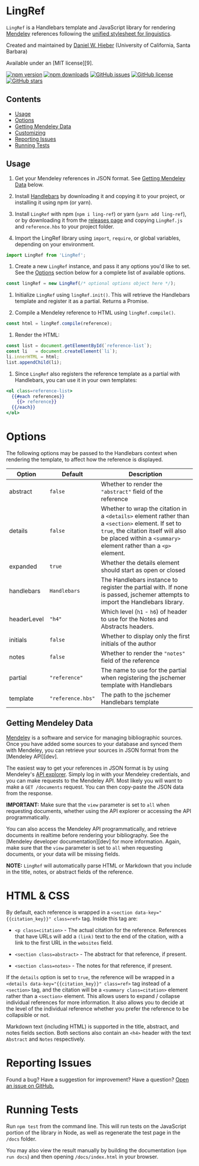 # LingRef

`LingRef` is a Handlebars template and JavaScript library for rendering [Mendeley][Mendeley] references following the [unified stylesheet for linguistics][unified].

Created and maintained by [Daniel W. Hieber][DWH] (University of California, Santa Barbara)

Available under an [MIT license][9].

<!-- BADGES -->

[![npm version](https://img.shields.io/npm/v/ling-ref.svg)][npm]
[![npm downloads](https://img.shields.io/npm/dt/ling-ref.svg)][npm]
[![GitHub issues](https://img.shields.io/github/issues/dwhieb/ling-ref.svg)][issues]
[![GitHub license](https://img.shields.io/github/license/dwhieb/ling-ref.svg)][license]
[![GitHub stars](https://img.shields.io/github/stars/dwhieb/ling-ref.svg?style=social)][GitHub]

## Contents

* [Usage](#usage)
* [Options](#option)
* [Getting Mendeley Data](#getting-mendeley-data)
* [Customizing](#customizing)
* [Reporting Issues](#reporting-issues)
* [Running Tests](#running-tests)

## Usage

1. Get your Mendeley references in JSON format. See [Getting Mendeley Data](#getting=mendeley-data) below.

1. Install [Handlebars][Handlebars] by downloading it and copying it to your project, or installing it using npm (or yarn).

1. Install `LingRef` with npm (`npm i ling-ref`) or yarn (`yarn add ling-ref`), or by downloading it from the [releases page][releases] and copying `LingRef.js` and `reference.hbs` to your project folder.

1. Import the LingRef library using `import`, `require`, or global variables, depending on your environment.

```js
import LingRef from 'LingRef';
```

1. Create a new `LingRef` instance, and pass it any options you'd like to set. See the [Options](#options) section below for a complete list of available options.

```js
const lingRef = new LingRef(/* optional options object here */);
```

1. Initialize `LingRef` using `lingRef.init()`. This will retrieve the Handlebars template and register it as a partial. Returns a Promise.

1. Compile a Mendeley reference to HTML using `lingRef.compile()`.

```js
const html = lingRef.compile(reference);
```

1. Render the HTML:

```js
const list = document.getElementById(`reference-list`);
const li   = document.createElement(`li`);
li.innerHTML = html;
list.appendChild(li);
```

1. Since `LingRef` also registers the reference template as a partial with Handlebars, you can use it in your own templates:

```hbs
<ol class=reference-list>
  {{#each references}}
    {{> reference}}
  {{/each}}
</ol>
```

# Options

The following options may be passed to the Handlebars context when rendering the template, to affect how the reference is displayed.

Option      | Default            | Description
----------- | ------------------ | -----------
abstract    | `false`            | Whether to render the `"abstract"` field of the reference
details     | `false`            | Whether to wrap the citation in a `<details>` element rather than a `<section>` element. If set to `true`, the citation itself will also be placed within a `<summary>` element rather than a `<p>` element.
expanded    | `true`             | Whether the details element should start as open or closed
handlebars  | `Handlebars`       | The Handlebars instance to register the partial with. If none is passed, jschemer attempts to import the Handlebars library.
headerLevel | `"h4"`             | Which level (`h1` - `h6`) of header to use for the Notes and Abstracts headers.
initials    | `false`            | Whether to display only the first initials of the author
notes       | `false`            | Whether to render the `"notes"` field of the reference
partial     | `"reference"`      | The name to use for the partial when registering the jschemer template with Handlebars
template    | `"reference.hbs"`  | The path to the jschemer Handlebars template

## Getting Mendeley Data

[Mendeley][Mendeley] is a software and service for managing bibliographic sources. Once you have added some sources to your database and synced them with Mendeley, you can retrieve your sources in JSON format from the [Mendeley API][dev].

The easiest way to get your references in JSON format is by using Mendeley's [API explorer][explorer]. Simply log in with your Mendeley credentials, and you can make requests to the Mendeley API. Most likely you will want to make a `GET /documents` request. You can then copy-paste the JSON data from the response.

**IMPORTANT:** Make sure that the `view` parameter is set to `all` when requesting documents, whether using the API explorer or accessing the API programmatically.

You can also access the Mendeley API programmatically, and retrieve documents in realtime before rendering your bibliography. See the [Mendeley developer documentation][dev] for more information. Again, make sure that the `view` parameter is set to `all` when requesting documents, or your data will be missing fields.

**NOTE:** `LingRef` will automatically parse HTML or Markdown that you include in the title, notes, or abstract fields of the reference.

# HTML & CSS

By default, each reference is wrapped in a `<section data-key="{{citation_key}}" class=ref>` tag. Inside this tag are:

  - `<p class=citation>` - The actual citation for the reference. References that have URLs will add a `(link)` text to the end of the citation, with a link to the first URL in the `websites` field.

  - `<section class=abstract>` - The abstract for that reference, if present.

  - `<section class=notes>` - The notes for that reference, if present.

If the `details` option is set to `true`, the reference will be wrapped in a `<details data-key="{{citation_key}}" class=ref>` tag instead of a `<section>` tag, and the citation will be a `<summary class=citation>` element rather than a `<section>` element. This allows users to expand / collapse individual references for more information. It also allows you to decide at the level of the individual reference whether you prefer the reference to be collapsible or not.

Markdown text (including HTML) is supported in the title, abstract, and notes fields section. Both sections also contain an `<h4>` header with the text `Abstract` and `Notes` respectively.

# Reporting Issues

Found a bug? Have a suggestion for improvement? Have a question? [Open an issue on GitHub.][issues]

# Running Tests

Run `npm test` from the command line. This will run tests on the JavaScript portion of the library in Node, as well as regenerate the test page in the `/docs` folder.

You may also view the result manually by building the documentation (`npm run docs`) and then opening `/docs/index.html` in your browser.

<!-- LINKS -->

[API]:        http://dev.mendeley.com
[DWH]:        https://danielhieber.com
[GitHub]:     https://github.com/dwhieb/ling-ref
[explorer]:   https://api.mendeley.com/apidocs/docs
[Handlebars]: http://handlebarsjs.com/
[issues]:     https://github.com/dwhieb/ling-ref/issues
[license]:    https://github.com/dwhieb/ling-ref/blob/master/LICENSE.md
[Mendeley]:   https://www.mendeley.com
[npm]:        https://www.npmjs.com/package/ling-ref
[releases]:   https://github.com/dwhieb/ling-ref/releases
[unified]:    https://www.linguisticsociety.org/resource/unified-style-sheet
